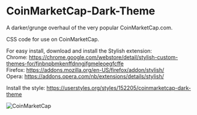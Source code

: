 # CoinMarketCap-Dark-Theme
A darker/grunge overhaul of the very popular CoinMarketCap.com.

CSS code for use on CoinMarketCap.  

For easy install, download and install the Stylish extension:  
Chrome: https://chrome.google.com/webstore/detail/stylish-custom-themes-for/fjnbnpbmkenffdnngjfgmeleoegfcffe  
Firefox: https://addons.mozilla.org/en-US/firefox/addon/stylish/  
Opera: https://addons.opera.com/nb/extensions/details/stylish/  

Install the style: https://userstyles.org/styles/152205/coinmarketcap-dark-theme  

![CoinMarketCap](https://jaany.xyz/i/654it.png)
